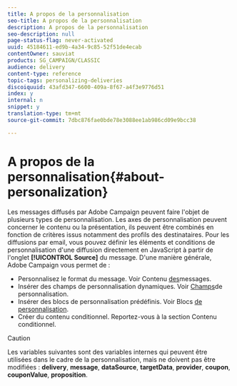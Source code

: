 ```yaml
---
title: A propos de la personnalisation
seo-title: A propos de la personnalisation
description: A propos de la personnalisation
seo-description: null
page-status-flag: never-activated
uuid: 45184611-ed9b-4a34-9c85-52f51de4ecab
contentOwner: sauviat
products: SG_CAMPAIGN/CLASSIC
audience: delivery
content-type: reference
topic-tags: personalizing-deliveries
discoiquuid: 43afd347-6600-409a-8f67-a4f3e9776d51
index: y
internal: n
snippet: y
translation-type: tm+mt
source-git-commit: 7dbc876fae0bde78e3088ee1ab986cd09e9bcc38

---
```



# A propos de la personnalisation{#about-personalization}

Les messages diffusés par Adobe Campaign peuvent faire l&#39;objet de plusieurs types de personnalisation. Les axes de personnalisation peuvent concerner le contenu ou la présentation, ils peuvent être combinés en fonction de critères issus notamment des profils des destinataires. Pour les diffusions par email, vous pouvez définir les éléments et conditions de personnalisation d&#39;une diffusion directement en JavaScript à partir de l&#39;onglet **[!UICONTROL Source]** du message. D&#39;une manière générale, Adobe Campaign vous permet de :

* Personnalisez le format du message. Voir Contenu [des](../../delivery/using/defining-the-email-content.md#message-content)messages.
* Insérer des champs de personnalisation dynamiques. Voir [Champs](../../delivery/using/personalization-fields.md)de personnalisation.
* Insérer des blocs de personnalisation prédéfinis. Voir Blocs [de personnalisation](../../delivery/using/personalization-blocks.md).
* Créer du contenu conditionnel. Reportez-vous à la section Contenu [](../../delivery/using/conditional-content.md) conditionnel.

>[!CAUTION]
>
>Les variables suivantes sont des variables internes qui peuvent être utilisées dans le cadre de la personnalisation, mais ne doivent pas être modifiées : **delivery**, **message**, **dataSource**, **targetData**, **provider**, **coupon**, **couponValue**, **proposition**.
